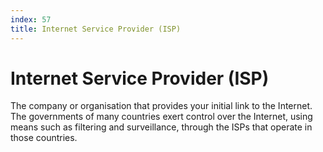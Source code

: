 ```yaml
---
index: 57
title: Internet Service Provider (ISP)
---
```

# Internet Service Provider (ISP)

The company or organisation that provides your initial link to the Internet. The governments of many countries exert control over the Internet, using means such as filtering and surveillance, through the ISPs that operate in those countries.